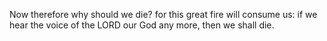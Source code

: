 Now therefore why should we die? for this great fire will consume us: if we hear the voice of the LORD our God any more, then we shall die.
